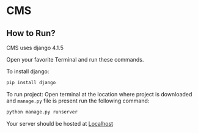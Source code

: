 # CMS
## How to Run?

CMS uses django 4.1.5

Open your favorite Terminal and run these commands.

To install django:

```sh
pip install django
```

To run project:
Open terminal at the location where project is downloaded and ```manage.py``` file is present
run the following command:
```sh
python manage.py runserver
```

Your server should be hosted at [Localhost](http://127.0.0.1:8000/)